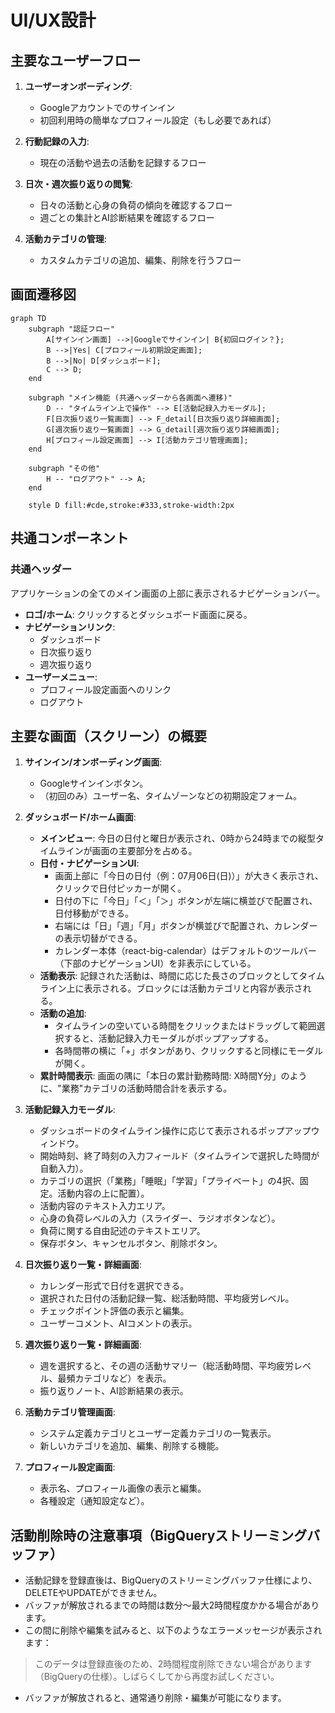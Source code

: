 # UI/UX設計

## 主要なユーザーフロー

1.  **ユーザーオンボーディング**:
    *   Googleアカウントでのサインイン
    *   初回利用時の簡単なプロフィール設定（もし必要であれば）

2.  **行動記録の入力**:
    *   現在の活動や過去の活動を記録するフロー

3.  **日次・週次振り返りの閲覧**:
    *   日々の活動と心身の負荷の傾向を確認するフロー
    *   週ごとの集計とAI診断結果を確認するフロー

4.  **活動カテゴリの管理**:
    *   カスタムカテゴリの追加、編集、削除を行うフロー

## 画面遷移図

```mermaid
graph TD
    subgraph "認証フロー"
        A[サインイン画面] -->|Googleでサインイン| B{初回ログイン？};
        B -->|Yes| C[プロフィール初期設定画面];
        B -->|No| D[ダッシュボード];
        C --> D;
    end

    subgraph "メイン機能 (共通ヘッダーから各画面へ遷移)"
        D -- "タイムライン上で操作" --> E[活動記録入力モーダル];
        F[日次振り返り一覧画面] --> F_detail[日次振り返り詳細画面];
        G[週次振り返り一覧画面] --> G_detail[週次振り返り詳細画面];
        H[プロフィール設定画面] --> I[活動カテゴリ管理画面];
    end

    subgraph "その他"
        H -- "ログアウト" --> A;
    end

    style D fill:#cde,stroke:#333,stroke-width:2px
```

## 共通コンポーネント

### 共通ヘッダー
アプリケーションの全てのメイン画面の上部に表示されるナビゲーションバー。
*   **ロゴ/ホーム**: クリックするとダッシュボード画面に戻る。
*   **ナビゲーションリンク**:
    *   ダッシュボード
    *   日次振り返り
    *   週次振り返り
*   **ユーザーメニュー**:
    *   プロフィール設定画面へのリンク
    *   ログアウト

## 主要な画面（スクリーン）の概要

1.  **サインイン/オンボーディング画面**:
    *   Googleサインインボタン。
    *   （初回のみ）ユーザー名、タイムゾーンなどの初期設定フォーム。

2.  **ダッシュボード/ホーム画面**:
    *   **メインビュー**: 今日の日付と曜日が表示され、0時から24時までの縦型タイムラインが画面の主要部分を占める。
    *   **日付・ナビゲーションUI**:
        *   画面上部に「今日の日付（例：07月06日(日)）」が大きく表示され、クリックで日付ピッカーが開く。
        *   日付の下に「今日」「＜」「＞」ボタンが左端に横並びで配置され、日付移動ができる。
        *   右端には「日」「週」「月」ボタンが横並びで配置され、カレンダーの表示切替ができる。
        *   カレンダー本体（react-big-calendar）はデフォルトのツールバー（下部のナビゲーションUI）を非表示にしている。
    *   **活動表示**: 記録された活動は、時間に応じた長さのブロックとしてタイムライン上に表示される。ブロックには活動カテゴリと内容が表示される。
    *   **活動の追加**:
        *   タイムラインの空いている時間をクリックまたはドラッグして範囲選択すると、活動記録入力モーダルがポップアップする。
        *   各時間帯の横に「+」ボタンがあり、クリックすると同様にモーダルが開く。
    *   **累計時間表示**: 画面の隅に「本日の累計勤務時間: X時間Y分」のように、"業務"カテゴリの活動時間合計を表示する。

3.  **活動記録入力モーダル**:
    *   ダッシュボードのタイムライン操作に応じて表示されるポップアップウィンドウ。
    *   開始時刻、終了時刻の入力フィールド（タイムラインで選択した時間が自動入力）。
    *   カテゴリの選択（「業務」「睡眠」「学習」「プライベート」の4択、固定。活動内容の上に配置）。
    *   活動内容のテキスト入力エリア。
    *   心身の負荷レベルの入力（スライダー、ラジオボタンなど）。
    *   負荷に関する自由記述のテキストエリア。
    *   保存ボタン、キャンセルボタン、削除ボタン。

4.  **日次振り返り一覧・詳細画面**:
    *   カレンダー形式で日付を選択できる。
    *   選択された日付の活動記録一覧、総活動時間、平均疲労レベル。
    *   チェックポイント評価の表示と編集。
    *   ユーザーコメント、AIコメントの表示。

5.  **週次振り返り一覧・詳細画面**:
    *   週を選択すると、その週の活動サマリー（総活動時間、平均疲労レベル、最頻カテゴリなど）を表示。
    *   振り返りノート、AI診断結果の表示。

6.  **活動カテゴリ管理画面**:
    *   システム定義カテゴリとユーザー定義カテゴリの一覧表示。
    *   新しいカテゴリを追加、編集、削除する機能。

7.  **プロフィール設定画面**:
    *   表示名、プロフィール画像の表示と編集。
    *   各種設定（通知設定など）。

## 活動削除時の注意事項（BigQueryストリーミングバッファ）

- 活動記録を登録直後は、BigQueryのストリーミングバッファ仕様により、DELETEやUPDATEができません。
- バッファが解放されるまでの時間は数分〜最大2時間程度かかる場合があります。
- この間に削除や編集を試みると、以下のようなエラーメッセージが表示されます：

> このデータは登録直後のため、2時間程度削除できない場合があります（BigQueryの仕様）。しばらくしてから再度お試しください。

- バッファが解放されると、通常通り削除・編集が可能になります。
